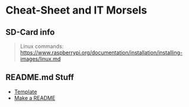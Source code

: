 # Cheat-Sheet and IT Morsels

## SD-Card info
>Linux commands: https://www.raspberrypi.org/documentation/installation/installing-images/linux.md

## README.md Stuff
* [Template](https://gist.github.com/PurpleBooth/109311bb0361f32d87a2)
* [Make a README](https://www.makeareadme.com/)
